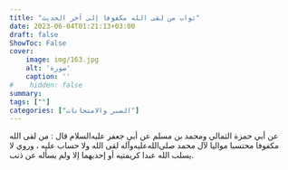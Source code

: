 ```yaml
---
title: "ثواب من لقى الله مكفوفا إلى آخر الحديث"
date: 2023-06-04T01:21:13+03:00
draft: false
ShowToc: False
cover:
    image: img/163.jpg
    alt: 'صورة'
    caption: ''
#    hidden: false
summary: 
tags: [""]
categories: ["الصبر والامتحانات"]
---
```

عن أبي حمزة الثمالي
ومحمد بن مسلم عن أبي جعفر عليه‌السلام قال : من لقى الله مكفوفا محتسبا
مواليا لآل محمد صلى‌الله‌عليه‌وآله لقى الله ولا حساب عليه ، وروي لا يسلب الله عبدا
كريمتيه أو إحديهما إلا ولم يسأله عن ذنب.


